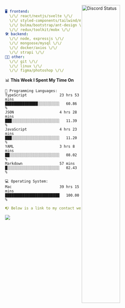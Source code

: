 
<a href="https://discord.com/users/279302975371870218" target="_blank">
    <img width="50%" align="right" alt="Discord Status" src="https://lanyard.cnrad.dev/api/279302975371870218?bg=161B22&borderRadius=5px%205px%200%200&hideTimestamp=true&idleMessage=Just%20chillin%27%20at%20the%20moment&animated=true">
</a>

```yaml
🖥️ frontend: 
  \/\/ react/nextjs/svelte \/\/
  \/\/ styled-components/tailwind/mui/
  \/\/ bulma/bootstrap/ant-design \/\/
  \/\/ redux/toolkit/mobx \/\/
🛠 backend: 
  \/\/ node, expressjs \/\/
  \/\/ mongoose/mysql \/\/
  \/\/ docker/axios \/\/
  \/\/ strapi \/\/
👨‍💻 other: 
  \/\/ git \/\/ 
  \/\/ linux \/\/
  \/\/ figma/photoshop \/\/
```
<!--START_SECTION:waka-->
📊 **This Week I Spent My Time On** 

```text
💬 Programming Languages: 
TypeScript               23 hrs 53 mins      ███████████████░░░░░░░░░░   60.86 % 
JSON                     4 hrs 28 mins       ███░░░░░░░░░░░░░░░░░░░░░░   11.39 % 
JavaScript               4 hrs 23 mins       ███░░░░░░░░░░░░░░░░░░░░░░   11.20 % 
YAML                     3 hrs 8 mins        ██░░░░░░░░░░░░░░░░░░░░░░░   08.02 % 
Markdown                 57 mins             █░░░░░░░░░░░░░░░░░░░░░░░░   02.43 % 

💻 Operating System: 
Mac                      39 hrs 15 mins      █████████████████████████   100.00 % 
```


<!--END_SECTION:waka-->
```yaml
📭 Below is a link to my contact website 
```
<a href="https://mxns.xyz" target="_black"> <img src="https://img.shields.io/badge/website-161B22?style=for-the-badge&logo=About.me&logoColor=white"></img> <a/>
